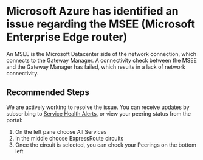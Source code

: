 <properties
    pageTitle="A Connectivity Check Between MSEE and Gateway Manager (GWM) Failed"
    description="A Connectivity Check Between MSEE and Gateway Manager (GWM) Failed"
    infoBubbleText="A Connectivity Check Failed. See details on the right."
    service="microsoft.network"
    resource="ExpressRoute"
    authors="KristinaNeyens"
    ms.author="krisney"
    displayOrder=""
    articleId="ExRGwmConnectivityIndividualReachabilityStatusInsight"
    selfHelpType="diagnostics"
    supportTopicIds="32539944, 32539947"
    resourceTags="windows"
    productPesIds="15480"
    cloudEnvironments="public, Fairfax"
 />

# Microsoft Azure has identified an issue regarding the MSEE (Microsoft Enterprise Edge router)
<!--/issueDescription-->
An MSEE is the Microsoft Datacenter side of the network connection, which connects to the Gateway Manager.  A connectivity check between the MSEE and the Gateway Manager has failed, which results in a lack of network connectivity.
<!--/issueDescription-->

## **Recommended Steps**

We are actively working to resolve the issue. You can receive updates by subscribing to [Service Health Alerts](https://docs.microsoft.com/azure/monitoring-and-diagnostics/monitoring-activity-log-alerts-on-service-notifications?toc=%2fazure%2fservice-health%2ftoc.json), or view your peering status from the portal: <br>

1. On the left pane choose All Services <br>
2. In the middle choose ExpressRoute circuits <br>
3. Once the circuit is selected, you can check your Peerings on the bottom left
